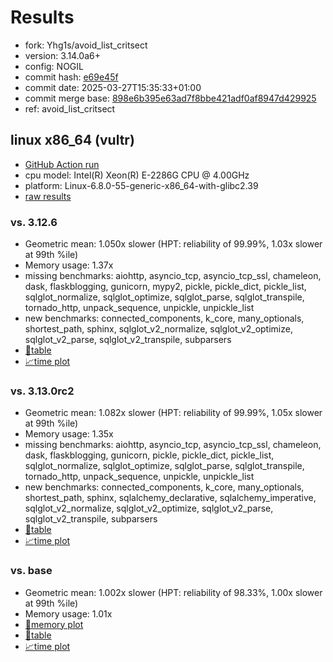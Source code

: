 # Results

- fork: Yhg1s/avoid_list_critsect
- version: 3.14.0a6+
- config: NOGIL
- commit hash: [e69e45f](https://github.com/Yhg1s/cpython/commit/e69e45f)
- commit date: 2025-03-27T15:35:33+01:00
- commit merge base: [898e6b395e63ad7f8bbe421adf0af8947d429925](https://github.com/python/cpython/commit/898e6b395e63ad7f8bbe421adf0af8947d429925)
- ref: avoid_list_critsect

## linux x86_64 (vultr)

- [GitHub Action run](https://github.com/facebookexperimental/free-threading-benchmarking/actions/runs/14109447051)
- cpu model: Intel(R) Xeon(R) E-2286G CPU @ 4.00GHz
- platform: Linux-6.8.0-55-generic-x86_64-with-glibc2.39
- [raw results](bm-20250327-vultr-x86_64-Yhg1s-avoid_list_critsect-3.14.0a6%2B-e69e45f.json)

### vs. 3.12.6

- Geometric mean: 1.050x slower (HPT: reliability of 99.99%, 1.03x slower at 99th %ile)
- Memory usage: 1.37x
- missing benchmarks: aiohttp, asyncio_tcp, asyncio_tcp_ssl, chameleon, dask, flaskblogging, gunicorn, mypy2, pickle, pickle_dict, pickle_list, sqlglot_normalize, sqlglot_optimize, sqlglot_parse, sqlglot_transpile, tornado_http, unpack_sequence, unpickle, unpickle_list
- new benchmarks: connected_components, k_core, many_optionals, shortest_path, sphinx, sqlglot_v2_normalize, sqlglot_v2_optimize, sqlglot_v2_parse, sqlglot_v2_transpile, subparsers
- [📄table](bm-20250327-vultr-x86_64-Yhg1s-avoid_list_critsect-3.14.0a6%2B-e69e45f-vs-3.12.6.md)
- [📈time plot](bm-20250327-vultr-x86_64-Yhg1s-avoid_list_critsect-3.14.0a6%2B-e69e45f-vs-3.12.6.svg)

### vs. 3.13.0rc2

- Geometric mean: 1.082x slower (HPT: reliability of 99.99%, 1.05x slower at 99th %ile)
- Memory usage: 1.35x
- missing benchmarks: aiohttp, asyncio_tcp, asyncio_tcp_ssl, chameleon, dask, flaskblogging, gunicorn, pickle, pickle_dict, pickle_list, sqlglot_normalize, sqlglot_optimize, sqlglot_parse, sqlglot_transpile, tornado_http, unpack_sequence, unpickle, unpickle_list
- new benchmarks: connected_components, k_core, many_optionals, shortest_path, sphinx, sqlalchemy_declarative, sqlalchemy_imperative, sqlglot_v2_normalize, sqlglot_v2_optimize, sqlglot_v2_parse, sqlglot_v2_transpile, subparsers
- [📄table](bm-20250327-vultr-x86_64-Yhg1s-avoid_list_critsect-3.14.0a6%2B-e69e45f-vs-3.13.0rc2.md)
- [📈time plot](bm-20250327-vultr-x86_64-Yhg1s-avoid_list_critsect-3.14.0a6%2B-e69e45f-vs-3.13.0rc2.svg)

### vs. base

- Geometric mean: 1.002x slower (HPT: reliability of 98.33%, 1.00x slower at 99th %ile)
- Memory usage: 1.01x
- [🧠memory plot](bm-20250327-vultr-x86_64-Yhg1s-avoid_list_critsect-3.14.0a6%2B-e69e45f-vs-base-mem.svg)
- [📄table](bm-20250327-vultr-x86_64-Yhg1s-avoid_list_critsect-3.14.0a6%2B-e69e45f-vs-base.md)
- [📈time plot](bm-20250327-vultr-x86_64-Yhg1s-avoid_list_critsect-3.14.0a6%2B-e69e45f-vs-base.svg)

